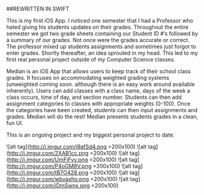##REWRITTEN IN SWIFT

This is my first iOS App. I noticed one semester that I had a Professor who hated giving his students updates on their grades. Throughout the entire semester we got two grade sheets containing our Student ID #’s followed by a summary of our grades. Not once were the grades accurate or correct. The professor mixed up students assignments and sometimes just forgot to enter grades. Shortly thereafter, an idea sprouted in my head. This led to my first real personal project outside of my Computer Science classes. 

Median is an iOS App that allows users to keep track of their school class grades. It focuses on accommodating weighted grading systems (unweighted coming soon. although there is an easy work around available inherently). Users can add classes with a class name, days of the week a class occurs, time of day, and section number. Students can then add assignment categories to classes with appropriate weights (0-100). Once the categories have been created, students can then input assignments and grades. Median will do the rest! Median presents students grades in a clean, fun UI.

This is an ongoing project and my biggest personal project to date.

![alt tag](http://i.imgur.com/j9afSd4.png =200x100)
![alt tag](http://i.imgur.com/2XAB1cc.png =200x100)
![alt tag](http://i.imgur.com/UmFiFyv.png =200x100)
![alt tag](http://i.imgur.com/P4oGM8V.png =200x100)
![alt tag](http://i.imgur.com/tB7O428.png =200x100)
![alt tag](http://i.imgur.com/wbvaxho.png =200x100)
![alt tag](http://i.imgur.com/jDmSwnx.png =200x100)